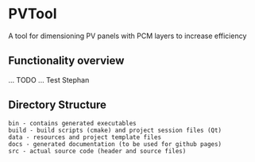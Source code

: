 # PVTool
A tool for dimensioning PV panels with PCM layers to increase efficiency

## Functionality overview

... TODO
... Test Stephan

## Directory Structure

```
bin - contains generated executables
build - build scripts (cmake) and project session files (Qt)
data - resources and project template files
docs - generated documentation (to be used for github pages)
src - actual source code (header and source files)
```


 
